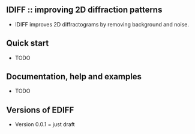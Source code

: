IDIFF :: improving 2D diffraction patterns
------------------------------------------

* IDIFF improves 2D diffractograms by removing background and noise.

Quick start
-----------

* TODO

Documentation, help and examples
--------------------------------

* TODO

Versions of EDIFF
-----------------

* Version 0.0.1 = just draft
